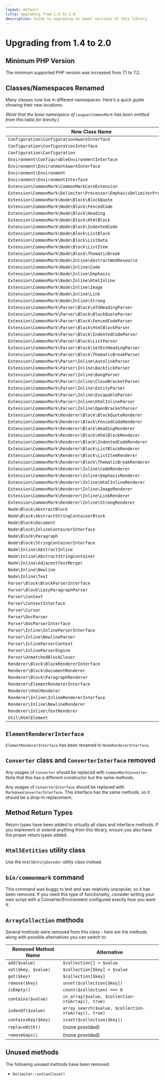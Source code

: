 ```yaml
---
layout: default
title: Upgrading from 1.4 to 2.0
description: Guide to upgrading to newer versions of this library
---
```


# Upgrading from 1.4 to 2.0

## Minimum PHP Version

The minimum supported PHP version was increased from 7.1 to 7.2.

## Classes/Namespaces Renamed

Many classes now live in different namespaces.  Here's a quick guide showing their new locations:

_(Note that the base namespace of `League\CommonMark` has been omitted from this table for brevity.)_

| New Class Name | Old Class Name |
| -------------- | -------------- |
| `Configuration\ConfigurationAwareInterface` | `Util\ConfigurationAwareInterface` |
| `Configuration\ConfigurationInterface` | `Util\ConfigurationInterface` |
| `Configuration\Configuration` | `Util\Configuration` |
| `Environment\ConfigurableEnvironmentInterface` | `ConfigurableEnvironmentInterface` |
| `Environment\EnvironmentAwareInterface` | `EnvironmentAwareInterface` |
| `Environment\Environment` | `Environment` |
| `Environment\EnvironmentInterface` | `EnvironmentInterface` |
| `Extension\CommonMark\CommonMarkCoreExtension` | `Extension\CommonMarkCoreExtension` |
| `Extension\CommonMark\Delimiter\Processor\EmphasisDelimiterProcessor` | `Delimiter\Processor\EmphasisDelimiterProcessor` |
| `Extension\CommonMark\Node\Block\BlockQuote` | `Block\Element\BlockQuote` |
| `Extension\CommonMark\Node\Block\FencedCode` | `Block\Element\FencedCode` |
| `Extension\CommonMark\Node\Block\Heading` | `Block\Element\Heading` |
| `Extension\CommonMark\Node\Block\HtmlBlock` | `Block\Element\HtmlBlock` |
| `Extension\CommonMark\Node\Block\IndentedCode` | `Block\Element\IndentedCode` |
| `Extension\CommonMark\Node\Block\ListBlock` | `Block\Element\ListBlock` |
| `Extension\CommonMark\Node\Block\ListData` | `Block\Element\ListData` |
| `Extension\CommonMark\Node\Block\ListItem` | `Block\Element\ListItem` |
| `Extension\CommonMark\Node\Block\ThematicBreak` | `Block\Element\ThematicBreak` |
| `Extension\CommonMark\Node\Inline\AbstractWebResource` | `Inline\Element\AbstractWebResource` |
| `Extension\CommonMark\Node\Inline\Code` | `Inline\Element\Code` |
| `Extension\CommonMark\Node\Inline\Emphasis` | `Inline\Element\Emphasis` |
| `Extension\CommonMark\Node\Inline\HtmlInline` | `Inline\Element\HtmlInline` |
| `Extension\CommonMark\Node\Inline\Image` | `Inline\Element\Image` |
| `Extension\CommonMark\Node\Inline\Link` | `Inline\Element\Link` |
| `Extension\CommonMark\Node\Inline\Strong` | `Inline\Element\Strong` |
| `Extension\CommonMark\Parser\Block\ATXHeadingParser` | `Block\Parser\ATXHeadingParser` |
| `Extension\CommonMark\Parser\Block\BlockQuoteParser` | `Block\Parser\BlockQuoteParser` |
| `Extension\CommonMark\Parser\Block\FencedCodeParser` | `Block\Parser\FencedCodeParser` |
| `Extension\CommonMark\Parser\Block\HtmlBlockParser` | `Block\Parser\HtmlBlockParser` |
| `Extension\CommonMark\Parser\Block\IndentedCodeParser` | `Block\Parser\IndentedCodeParser` |
| `Extension\CommonMark\Parser\Block\ListParser` | `Block\Parser\ListParser` |
| `Extension\CommonMark\Parser\Block\SetExtHeadingParser` | `Block\Parser\SetExtHeadingParser` |
| `Extension\CommonMark\Parser\Block\ThematicBreakParser` | `Block\Parser\ThematicBreakParser` |
| `Extension\CommonMark\Parser\Inline\AutolinkParser` | `Inline\Parser\AutolinkParser` |
| `Extension\CommonMark\Parser\Inline\BacktickParser` | `Inline\Parser\BacktickParser` |
| `Extension\CommonMark\Parser\Inline\BangParser` | `Inline\Parser\BangParser` |
| `Extension\CommonMark\Parser\Inline\CloseBracketParser` | `Inline\Parser\CloseBracketParser` |
| `Extension\CommonMark\Parser\Inline\EntityParser` | `Inline\Parser\EntityParser` |
| `Extension\CommonMark\Parser\Inline\EscapableParser` | `Inline\Parser\EscapableParser` |
| `Extension\CommonMark\Parser\Inline\HtmlInlineParser` | `Inline\Parser\HtmlInlineParser` |
| `Extension\CommonMark\Parser\Inline\OpenBracketParser` | `Inline\Parser\OpenBracketParser` |
| `Extension\CommonMark\Renderer\Block\BlockQuoteRenderer` | `Block\Renderer\BlockQuoteRenderer` |
| `Extension\CommonMark\Renderer\Block\FencedCodeRenderer` | `Block\Renderer\FencedCodeRenderer` |
| `Extension\CommonMark\Renderer\Block\HeadingRenderer` | `Block\Renderer\HeadingRenderer` |
| `Extension\CommonMark\Renderer\Block\HtmlBlockRenderer` | `Block\Renderer\HtmlBlockRenderer` |
| `Extension\CommonMark\Renderer\Block\IndentedCodeRenderer` | `Block\Renderer\IndentedCodeRenderer` |
| `Extension\CommonMark\Renderer\Block\ListBlockRenderer` | `Block\Renderer\ListBlockRenderer` |
| `Extension\CommonMark\Renderer\Block\ListItemRenderer` | `Block\Renderer\ListItemRenderer` |
| `Extension\CommonMark\Renderer\Block\ThematicBreakRenderer` | `Block\Renderer\ThematicBreakRenderer` |
| `Extension\CommonMark\Renderer\Inline\CodeRenderer` | `Inline\Renderer\CodeRenderer` |
| `Extension\CommonMark\Renderer\Inline\EmphasisRenderer` | `Inline\Renderer\EmphasisRenderer` |
| `Extension\CommonMark\Renderer\Inline\HtmlInlineRenderer` | `Inline\Renderer\HtmlInlineRenderer` |
| `Extension\CommonMark\Renderer\Inline\ImageRenderer` | `Inline\Renderer\ImageRenderer` |
| `Extension\CommonMark\Renderer\Inline\LinkRenderer` | `Inline\Renderer\LinkRenderer` |
| `Extension\CommonMark\Renderer\Inline\StrongRenderer` | `Inline\Renderer\StrongRenderer` |
| `Node\Block\AbstractBlock` | `Block\Element\AbstractBlock` |
| `Node\Block\AbstractStringContainerBlock` | `Block\Element\AbstractStringContainerBlock` |
| `Node\Block\Document` | `Block\Element\Document` |
| `Node\Block\InlineContainerInterface` | `Block\Element\InlineContainerInterface` |
| `Node\Block\Paragraph` | `Block\Element\Paragraph` |
| `Node\Block\StringContainerInterface` | `Block\Element\StringContainerInterface` |
| `Node\Inline\AbstractInline` | `Inline\Element\AbstractInline` |
| `Node\Inline\AbstractStringContainer` | `Inline\Element\AbstractStringContainer` |
| `Node\Inline\AdjacentTextMerger` | `Inline\AdjacentTextMerger` |
| `Node\Inline\Newline` | `Inline\Element\Newline` |
| `Node\Inline\Text` | `Inline\Element\Text` |
| `Parser\Block\BlockParserInterface` | `Block\Parser\BlockParserInterface` |
| `Parser\Block\LazyParagraphParser` | `Block\Parser\LazyParagraphParser` |
| `Parser\Context` | `Context` |
| `Parser\ContextInterface` | `ContextInterface` |
| `Parser\Cursor` | `Cursor` |
| `Parser\DocParser` | `DocParser` |
| `Parser\DocParserInterface` | `DocParserInterface` |
| `Parser\Inline\InlineParserInterface` | `Inline\Parser\InlineParserInterface` |
| `Parser\Inline\NewlineParser` | `Inline\Parser\NewlineParser` |
| `Parser\InlineParserContext` | `InlineParserContext` |
| `Parser\InlineParserEngine` | `InlineParserEngine` |
| `Parser\UnmatchedBlockCloser` | `UnmatchedBlockCloser` |
| `Renderer\Block\BlockRendererInterface` | `Block\Renderer\BlockRendererInterface` |
| `Renderer\Block\DocumentRenderer` | `Block\Renderer\DocumentRenderer` |
| `Renderer\Block\ParagraphRenderer` | `Block\Renderer\ParagraphRenderer` |
| `Renderer\ElementRendererInterface` | `ElementRendererInterface` |
| `Renderer\HtmlRenderer` | `HtmlRenderer` |
| `Renderer\Inline\InlineRendererInterface` | `Inline\Renderer\InlineRendererInterface` |
| `Renderer\Inline\NewlineRenderer` | `Inline\Renderer\NewlineRenderer` |
| `Renderer\Inline\TextRenderer` | `Inline\Renderer\TextRenderer` |
| `Util\HtmlElement` | `HtmlElement` |

## `ElementRendererInterface`

`ElementRendererInterface` has been renamed to `NodeRendererInterface`.

## `Converter` class and `ConverterInterface` removed

Any usages of `Converter` should be replaced with `CommonMarkConverter`. Note that this has a different constructor but the same methods.

Any usages of `ConverterInterface` should be replaced with `MarkdownConverterInterface`.  This interface has the same methods, so it should be a drop-in replacement.

## Method Return Types

Return types have been added to virtually all class and interface methods.  If you implement or extend anything from this library, ensure you also have the proper return types added.

## `Html5Entities` utility class

Use the `Html5EntityDecoder` utility class instead.

## `bin/commonmark` command

This command was buggy to test and was relatively unpopular, so it has been removed. If you need this type of functionality, consider writing your own script with a Converter/Environment configured exactly how you want it.

## `ArrayCollection` methods

Several methods were removed from this class - here are the methods along with possible alternatives you can switch to:

| Removed Method Name | Alternative                                          |
| ------------------- | ---------------------------------------------------- |
| `add($value)`       | `$collection[] = $value`                             |
| `set($key, $value)` | `$collection[$key] = $value`                         |
| `get($key)`         | `$collection[$key]`                                  |
| `remove($key)`      | `unset($collection[$key])`                           |
| `isEmpty()`         | `count($collection) === 0`                           |
| `contains($value)`  | `in_array($value, $collection->toArray(), true)`     |
| `indexOf($value)`   | `array_search($value, $collection->toArray(), true)` |
| `containsKey($key)` | `isset($collection[$key])`                           |
| `replaceWith()`     | (none provided)                                      |
| `removeGaps()`      | (none provided)                                      |

## Unused methods

The following unused methods have been removed:

 - `Delimiter::setCanClose()`

